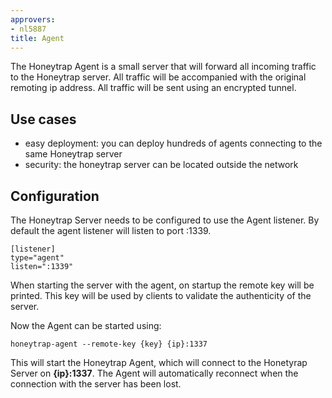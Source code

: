 ```yaml
---
approvers:
- nl5887
title: Agent
---
```


The Honeytrap Agent is a small server that will forward all incoming traffic to the Honeytrap server. All traffic will be accompanied with the original remoting ip address. All traffic will be sent using an encrypted tunnel.

Use cases
----------

* easy deployment: you can deploy hundreds of agents connecting to the same Honeytrap server
* security: the honeytrap server can be located outside the network

Configuration
--------------

The Honeytrap Server needs to be configured to use the Agent listener. By default the agent listener will listen to port :1339. 

```
[listener]
type="agent"
listen=":1339"
```

When starting the server with the agent, on startup the remote key will be printed. This key will be used by clients to validate the authenticity of the server. 

Now the Agent can be started using:

```
honeytrap-agent --remote-key {key} {ip}:1337
```

This will start the Honeytrap Agent, which will connect to the Honetyrap Server on **{ip}:1337**. The Agent will automatically reconnect when the connection with the server has been lost. 
